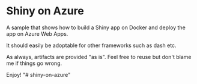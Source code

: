 # Shiny on Azure

A sample that shows how to build a Shiny app on Docker and deploy the app on Azure Web Apps.

It should easily be adoptable for other frameworks such as dash etc.

As always, artifacts are provided "as is". Feel free to reuse but don't blame me if things go wrong.

Enjoy!
"# shiny-on-azure" 
